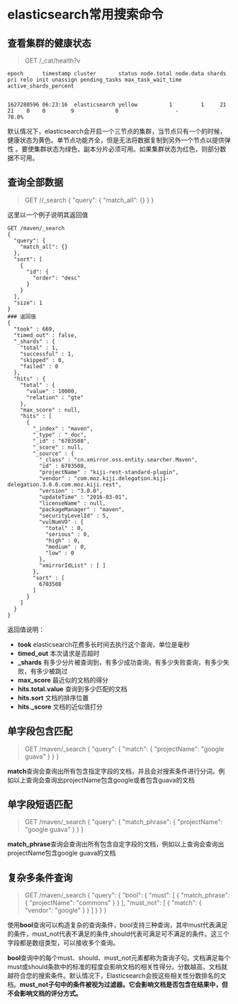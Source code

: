 # elasticsearch常用搜索命令

## 查看集群的健康状态

> GET /_cat/health?v

```properties
epoch      timestamp cluster       status node.total node.data shards pri relo init unassign pending_tasks max_task_wait_time active_shards_percent


1627280596 06:23:16  elasticsearch yellow          1         1     21  21    0    0        9             0                  -                 70.0%
```

默认情况下，elasticsearch会开启一个三节点的集群，当节点只有一个的时候，健康状态为黄色。单节点功能齐全，但是无法将数据复制到另外一个节点以提供弹性 。要使集群状态为绿色，副本分片必须可用。如果集群状态为红色，则部分数据不可用。

## 查询全部数据

> GET /<indexName>/_search
> {
> 	"query": {
> 		"match_all": {}
> 	}
> }

这里以一个例子说明其返回值

```properties
GET /maven/_search
{
  "query": {
    "match_all": {}
  },
  "sort": [
    {
      "id": {
        "order": "desc"
      }
    }
  ], 
  "size": 1
}
### 返回值
{
  "took" : 669,
  "timed_out" : false,
  "_shards" : {
    "total" : 1,
    "successful" : 1,
    "skipped" : 0,
    "failed" : 0
  },
  "hits" : {
    "total" : {
      "value" : 10000,
      "relation" : "gte"
    },
    "max_score" : null,
    "hits" : [
      {
        "_index" : "maven",
        "_type" : "_doc",
        "_id" : "6703508",
        "_score" : null,
        "_source" : {
          "_class" : "cn.xmirror.oss.entity.searcher.Maven",
          "id" : 6703508,
          "projectName" : "kiji-rest-standard-plugin",
          "vendor" : "com.moz.kiji.delegation.kiji-delegation.3.0.0.com.moz.kiji.rest",
          "version" : "3.0.0",
          "updateTime" : "2016-03-01",
          "licenseName" : null,
          "packageManager" : "maven",
          "securityLevelId" : 5,
          "vulNumVO" : {
            "total" : 0,
            "serious" : 0,
            "high" : 0,
            "medium" : 0,
            "low" : 0
          },
          "xmirrorIdList" : [ ]
        },
        "sort" : [
          6703508
        ]
      }
    ]
  }
}

```

返回值说明：

* **took** elasticsearch花费多长时间去执行这个查询，单位是毫秒
* **timed_out** 本次请求是否超时
* **_shards** 有多少分片被查询到，有多少成功查询，有多少失败查询，有多少失败，有多少被跳过
* **max_score** 最近似的文档的得分
* **hits.total.value** 查询到多少匹配的文档
* **hits.sort** 文档的排序位置
* **hits._score** 文档的近似值打分

## 单字段包含匹配

> GET /maven/_search
> {
> 	"query": {
> 		"match": {
> 			"projectName": "google guava"
> 		}
> 	}
> }

**match**查询会查询出所有包含指定字段的文档，并且会对搜索条件进行分词。例如以上查询会查询出projectName包含google或者包含guava的文档

## 单字段短语匹配

> GET /maven/_search
> {
> 	"query": {
> 		"match_phrase": {
> 			"projectName": "google guava"
> 		}
> 	}
> }

**match_phrase**查询会查询出所有包含自定字段的文档，例如以上查询会查询出projectName包含google guava的文档



## 复杂多条件查询

> GET /maven/_search
> {
> 	"query": {
> 		"bool": {
> 			"must": [
> 				{
> 					"match_phrase": {
> 						"projectName": "commons"
> 					}
> 				}
> 			],
> 			"must_not": [
> 				{
> 					"match": {
> 						"vendor": "google"
> 					}
> 				}
> 			]
> 		}
> 	}
> }

使用**bool**查询可以构造复杂的查询条件，bool支持三种查询，其中must代表满足的条件，must_not代表不满足的条件,should代表可满足可不满足的条件。这三个字段都是数组类型，可以接收多个查询。

**bool**查询中的每个must、should、must_not元素都称为查询子句。文档满足每个must或should条款中的标准的程度会影响文档的相关性得分。分数越高，文档就越符合您的搜索条件。默认情况下，Elasticsearch会按这些相关性分数排名的文档。**must_not子句中的条件被视为过滤器。它会影响文档是否包含在结果中，但不会影响文档的评分方式。**

